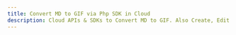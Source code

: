 ---title: Convert MD to GIF via Php SDK in Clouddescription: Cloud APIs & SDKs to Convert MD to GIF. Also Create, Edit & Render Microsoft Word & OpenOffice documents in the Cloud.---